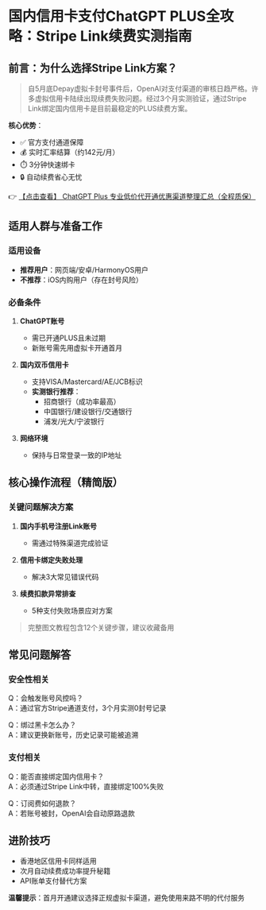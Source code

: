 # 国内信用卡支付ChatGPT PLUS全攻略：Stripe Link续费实测指南

## 前言：为什么选择Stripe Link方案？

> 自5月底Depay虚拟卡封号事件后，OpenAI对支付渠道的审核日趋严格。许多虚拟信用卡陆续出现续费失败问题。经过3个月实测验证，通过Stripe Link绑定国内信用卡是目前最稳定的PLUS续费方案。

**核心优势**：
- ✅ 官方支付通道保障
- 💰 实时汇率结算（约142元/月）
- ⏱️ 3分钟快速绑卡
- 🔒 自动续费省心无忧

👉 [【点击查看】 ChatGPT Plus 专业低价代开通优惠渠道整理汇总（全程质保）](https://bit.ly/DaiKai)

## 适用人群与准备工作

### 适用设备
- **推荐用户**：网页端/安卓/HarmonyOS用户
- **不推荐**：iOS内购用户（存在封号风险）

### 必备条件
1. **ChatGPT账号**  
   - 需已开通PLUS且未过期
   - 新账号需先用虚拟卡开通首月

2. **国内双币信用卡**  
   - 支持VISA/Mastercard/AE/JCB标识
   - **实测银行推荐**：
     - 招商银行（成功率最高）
     - 中国银行/建设银行/交通银行
     - 浦发/光大/宁波银行

3. **网络环境**  
   - 保持与日常登录一致的IP地址

## 核心操作流程（精简版）

### 关键问题解决方案
1. **国内手机号注册Link账号**  
   - 需通过特殊渠道完成验证

2. **信用卡绑定失败处理**  
   - 解决3大常见错误代码

3. **续费扣款异常排查**  
   - 5种支付失败场景应对方案

> 完整图文教程包含12个关键步骤，建议收藏备用

## 常见问题解答

### 安全性相关
Q：会触发账号风控吗？  
A：通过官方Stripe通道支付，3个月实测0封号记录

Q：绑过黑卡怎么办？  
A：建议更换新账号，历史记录可能被追溯

### 支付相关
Q：能否直接绑定国内信用卡？  
A：必须通过Stripe Link中转，直接绑定100%失败

Q：订阅费如何退款？  
A：若账号被封，OpenAI会自动原路退款

## 进阶技巧
- 香港地区信用卡同样适用
- 次月自动续费成功率提升秘籍
- API账单支付替代方案

**温馨提示**：首月开通建议选择正规虚拟卡渠道，避免使用来路不明的代付服务